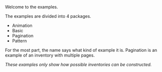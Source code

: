 Welcome to the examples.

The examples are divided into 4 packages.

* Animation
* Basic
* Pagination
* Pattern

For the most part, the name says what kind of example it is.
Pagination is an example of an inventory with multiple pages.

_These examples only show how possible inventories can be constructed._
